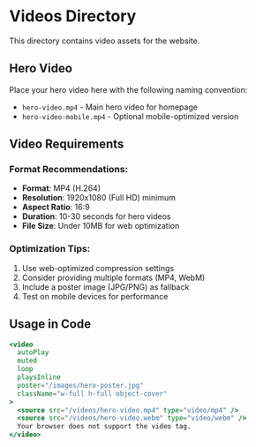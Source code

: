 # Videos Directory

This directory contains video assets for the website.

## Hero Video

Place your hero video here with the following naming convention:
- `hero-video.mp4` - Main hero video for homepage
- `hero-video-mobile.mp4` - Optional mobile-optimized version

## Video Requirements

### Format Recommendations:
- **Format**: MP4 (H.264)
- **Resolution**: 1920x1080 (Full HD) minimum
- **Aspect Ratio**: 16:9 
- **Duration**: 10-30 seconds for hero videos
- **File Size**: Under 10MB for web optimization

### Optimization Tips:
1. Use web-optimized compression settings
2. Consider providing multiple formats (MP4, WebM)
3. Include a poster image (JPG/PNG) as fallback
4. Test on mobile devices for performance

## Usage in Code

```jsx
<video
  autoPlay
  muted
  loop
  playsInline
  poster="/images/hero-poster.jpg"
  className="w-full h-full object-cover"
>
  <source src="/videos/hero-video.mp4" type="video/mp4" />
  <source src="/videos/hero-video.webm" type="video/webm" />
  Your browser does not support the video tag.
</video>
```